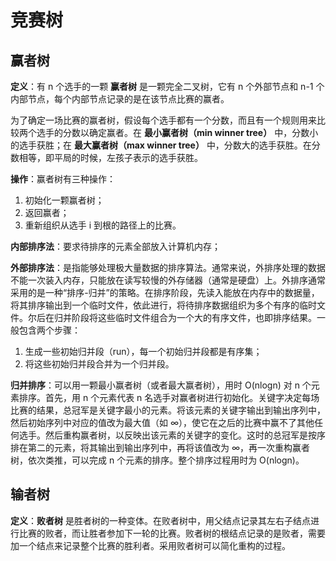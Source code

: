 # 竞赛树

## 赢者树

**定义**：有 n 个选手的一颗 **赢者树** 是一颗完全二叉树，它有 n 个外部节点和 n-1 个内部节点，每个内部节点记录的是在该节点比赛的赢者。

为了确定一场比赛的赢者树，假设每个选手都有一个分数，而且有一个规则用来比较两个选手的分数以确定赢者。在 **最小赢者树（min winner tree）** 中，分数小的选手获胜；在 **最大赢者树（max winner tree）** 中，分数大的选手获胜。在分数相等，即平局的时候，左孩子表示的选手获胜。

**操作**：赢者树有三种操作：
1. 初始化一颗赢者树；
1. 返回赢者；
1. 重新组织从选手 i 到根的路径上的比赛。

**内部排序法**：要求待排序的元素全部放入计算机内存；

**外部排序法**：是指能够处理极大量数据的排序算法。通常来说，外排序处理的数据不能一次装入内存，只能放在读写较慢的外存储器（通常是硬盘）上。外排序通常采用的是一种“排序-归并”的策略。在排序阶段，先读入能放在内存中的数据量，将其排序输出到一个临时文件，依此进行，将待排序数据组织为多个有序的临时文件。尔后在归并阶段将这些临时文件组合为一个大的有序文件，也即排序结果。一般包含两个步骤：
1. 生成一些初始归并段（run），每一个初始归并段都是有序集；
1. 将这些初始归并段合并为一个归并段。

**归并排序**：可以用一颗最小赢者树（或者最大赢者树），用时 O(nlogn) 对 n 个元素排序。首先，用 n 个元素代表 n 名选手对赢者树进行初始化。关键字决定每场比赛的结果，总冠军是关键字最小的元素。将该元素的关键字输出到输出序列中，然后初始序列中对应的值改为最大值（如 ∞），使它在之后的比赛中赢不了其他任何选手。然后重构赢者树，以反映出该元素的关键字的变化。这时的总冠军是按序排在第二的元素，将其输出到输出序列中，再将该值改为 ∞，再一次重构赢者树，依次类推，可以完成 n 个元素的排序。整个排序过程用时为 O(nlogn)。

## 输者树

**定义**：**败者树** 是胜者树的一种变体。在败者树中，用父结点记录其左右子结点进行比赛的败者，而让胜者参加下一轮的比赛。败者树的根结点记录的是败者，需要加一个结点来记录整个比赛的胜利者。采用败者树可以简化重构的过程。